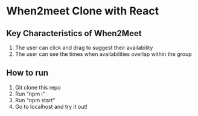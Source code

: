 # When2meet Clone with React

## Key Characteristics of When2Meet
1. The user can click and drag to suggest their availability
2. The user can see the times when availabilities overlap within the group

## How to run
1. Git clone this repo
2. Run "npm i"
3. Run "npm start"
4. Go to localhost and try it out!
